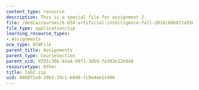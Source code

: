 ```yaml
---
content_type: resource
description: This is a special file for assignment 2.
file: /media/courses/6-034-artificial-intelligence-fall-2010/686872a938b319c16840fc9e4ee2c408_lab2.zip
file_type: application/zip
learning_resource_types:
- Assignments
ocw_type: OCWFile
parent_title: Assignments
parent_type: CourseSection
parent_uid: d791c36b-92a4-99f1-3db9-fe303e12e948
resourcetype: Other
title: lab2.zip
uid: 686872a9-38b3-19c1-6840-fc9e4ee2c408
---
```

